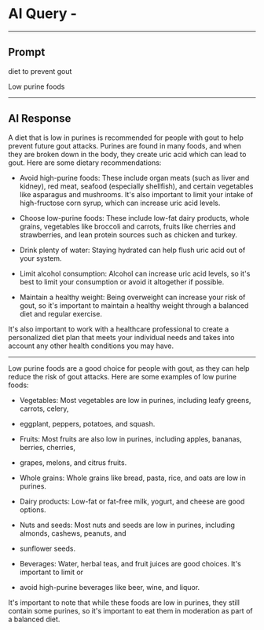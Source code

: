 # AI Query - 

---

## Prompt

diet to prevent gout

Low purine foods

---

## AI Response

A diet that is low in purines is recommended for people with gout to help prevent future gout
attacks. Purines are found in many foods, and when they are broken down in the body, they create
uric acid which can lead to gout. Here are some dietary recommendations:

* Avoid high-purine foods: These include organ meats (such as liver and kidney), red meat, seafood
  (especially shellfish), and certain vegetables like asparagus and mushrooms. It's also important
  to limit your intake of high-fructose corn syrup, which can increase uric acid levels.

* Choose low-purine foods: These include low-fat dairy products, whole grains, vegetables like
  broccoli and carrots, fruits like cherries and strawberries, and lean protein sources such as
  chicken and turkey.

* Drink plenty of water: Staying hydrated can help flush uric acid out of your system.

* Limit alcohol consumption: Alcohol can increase uric acid levels, so it's best to limit your
  consumption or avoid it altogether if possible.

* Maintain a healthy weight: Being overweight can increase your risk of gout, so it's important to
  maintain a healthy weight through a balanced diet and regular exercise.

It's also important to work with a healthcare professional to create a personalized diet plan that
meets your individual needs and takes into account any other health conditions you may have.

---

Low purine foods are a good choice for people with gout, as they can help reduce the risk of gout
attacks. Here are some examples of low purine foods:

*  Vegetables: Most vegetables are low in purines, including leafy greens, carrots, celery,
* eggplant, peppers, potatoes, and squash.

*  Fruits: Most fruits are also low in purines, including apples, bananas, berries, cherries,
* grapes, melons, and citrus fruits.

*  Whole grains: Whole grains like bread, pasta, rice, and oats are low in purines.

*  Dairy products: Low-fat or fat-free milk, yogurt, and cheese are good options.

*  Nuts and seeds: Most nuts and seeds are low in purines, including almonds, cashews, peanuts, and
* sunflower seeds.

*  Beverages: Water, herbal teas, and fruit juices are good choices. It's important to limit or
* avoid high-purine beverages like beer, wine, and liquor.

It's important to note that while these foods are low in purines, they still contain some purines,
so it's important to eat them in moderation as part of a balanced diet.


